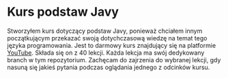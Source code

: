 # Kurs podstaw Javy

Stworzyłem kurs dotyczący podstaw Javy, ponieważ chciałem innym początkującym przekazać swoją dotychczasową wiedzę na temat tego języka programowania. Jest to darmowy kurs znajdujący się na platformie [YouTube](https://youtube.com/playlist?list=PLWDiuvMy50wkDrw-ddgyHKo38jUY6Yhkm). Składa się on z 40 lekcji. Każda lekcja ma swój dedykowany branch w tym repozytorium. Zachęcam do zajrzenia do wybranej lekcji, gdy nasuną się jakieś pytania podczas oglądania jednego z odcinków kursu.
